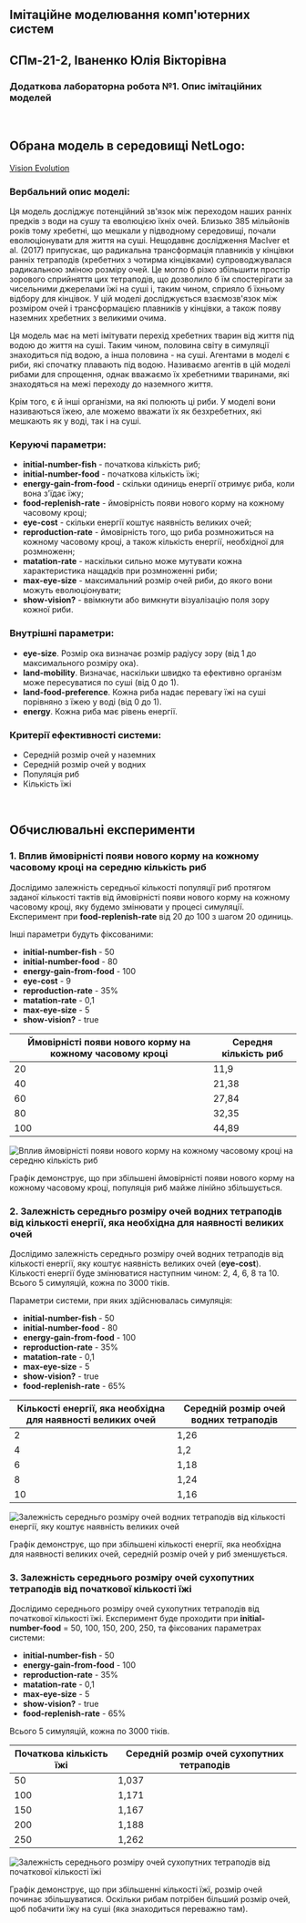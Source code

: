 ## Імітаційне моделювання комп'ютерних систем
## СПм-21-2, Іваненко Юлія Вікторівна
### Додаткова лабораторна робота №1. Опис імітаційних моделей
<br>

## Обрана модель в середовищі NetLogo:
[Vision Evolution](http://www.netlogoweb.org/launch#http://www.netlogoweb.org/assets/modelslib/Sample%20Models/Biology/Evolution/Vision%20Evolution.nlogo)
<br>

### Вербальний опис моделі:
Ця модель досліджує потенційний зв'язок між переходом наших ранніх предків з води на сушу та еволюцією їхніх очей.
Близько 385 мільйонів років тому хребетні, що мешкали у підводному середовищі, почали еволюціонувати для життя на суші. Нещодавнє дослідження MacIver et al. (2017) припускає, що радикальна трансформація плавників у кінцівки ранніх тетраподів (хребетних з чотирма кінцівками) супроводжувалася радикальною зміною розміру очей. Це могло б різко збільшити простір зорового сприйняття цих тетраподів, що дозволило б їм спостерігати за чисельними джерелами їжі на суші і, таким чином, сприяло б їхньому відбору для кінцівок.
У цій моделі  досліджується взаємозв'язок між розміром очей і трансформацією плавників у кінцівки, а також появу наземних хребетних з великими очима.

Ця модель має на меті імітувати перехід хребетних тварин від життя під водою до життя на суші. Таким чином, половина світу в  симуляції знаходиться під водою, а інша половина - на суші. Агентами в  моделі є риби, які спочатку плавають під водою. 
Називаємо агентів в цій моделі рибами для спрощення, однак вважаємо їх хребетними тваринами, які знаходяться на межі переходу до наземного життя. 

Крім того, є й інші організми, на які полюють ці риби. У  моделі вони називаються їжею, але можемо вважати їх як безхребетних, які мешкають як у воді, так і на суші.

### Керуючі параметри:
- **initial-number-fish** - початкова кількість риб;
- **initial-number-food** - початкова кількість їжі;
- **energy-gain-from-food** - скільки одиниць енергії отримує риба, коли вона з'їдає їжу;
- **food-replenish-rate** - ймовірність появи нового корму на кожному часовому кроці;
- **eye-cost** - скільки енергії коштує наявність великих очей;
- **reproduction-rate** - ймовірність того, що риба розмножиться на кожному часовому кроці, а також кількість енергії, необхідної для розмноженн;
- **matation-rate** - наскільки сильно може мутувати кожна характеристика нащадків при розмноженні риби;
- **max-eye-size** - максимальний розмір очей риби, до якого вони можуть еволюціонувати;
- **show-vision?** - ввімкнути або вимкнути візуалізацію поля зору кожної риби.

### Внутрішні параметри:
- **eye-size**.  Розмір ока визначає розмір радіусу зору (від 1 до максимального розміру ока).
- **land-mobility**. Визначає, наскільки швидко та ефективно організм може пересуватися по суші (від 0 до 1).
- **land-food-preference**. Кожна риба надає перевагу їжі на суші порівняно з їжею у воді (від 0 до 1).
- **energy**. Кожна риба має рівень енергії.


### Критерії ефективності системи:
- Середній розмір очей у наземних 
- Середній розмір очей у водних
- Популяція риб
- Кількість їжі

<br>

## Обчислювальні експерименти

### 1. Вплив ймовірністі появи нового корму на кожному часовому кроці на середню кількість риб

Дослідимо залежність середньої кількості популяції риб протягом заданої кількості тактів від  ймовірністі появи нового корму на кожному часовому кроці, яку будемо змінювати у процесі симуляції. Експеримент при **food-replenish-rate** від 20 до 100 з шагом 20 одиниць. 

Інші параметри будуть фіксованими: 
- **initial-number-fish** - 50
- **initial-number-food** - 80
- **energy-gain-from-food** - 100
- **eye-cost** - 9
- **reproduction-rate** - 35%
- **matation-rate** - 0,1
- **max-eye-size** - 5
- **show-vision?** - true

<table>
<thead>
<tr><th>Ймовірністі появи нового корму на кожному часовому кроці</th><th>Середня кількість риб</th></tr>
</thead>
<tbody>
<tr><td>20</td><td>11,9</td></tr>
<tr><td>40</td><td>21,38</td></tr>
<tr><td>60</td><td>27,84</td></tr>
<tr><td>80</td><td>32,35</td></tr>
<tr><td>100</td><td>44,89</td></tr>
</tbody>
</table>

![Вплив ймовірністі появи нового корму на кожному часовому кроці на середню кількість риб](fig1.JPG)

Графік демонструє, що при збільшені  ймовірністі появи нового корму на кожному часовому кроці, популяція риб майже лінійно збільшується. 

### 2. Залежність середньго розміру очей водних тетраподів від кількості енергії, яка необхідна для наявності великих очей
Дослідимо залежність середньго розміру очей водних тетраподів від кількості енергії, яку коштує наявність великих очей (**eye-cost**). Кількості енергії буде змінюватися наступним чином: 2, 4, 6, 8 та 10. Всього 5 симуляцій, кожна по 3000 тіків. 

Параметри системи, при яких здійснювалась симуляція:

- **initial-number-fish** - 50
- **initial-number-food** - 80
- **energy-gain-from-food** - 100
- **reproduction-rate** - 35%
- **matation-rate** - 0,1
- **max-eye-size** - 5
- **show-vision?** - true
- **food-replenish-rate** - 65%

<table>
<thead>
<tr><th>Кількості енергії, яка необхідна для наявності великих очей</th><th>Середній розмір очей водних тетраподів</th></tr>
</thead>
<tbody>
<tr><td>2</td><td>1,26</td></tr>
<tr><td>4</td><td>1,2</td></tr>
<tr><td>6</td><td>1,18</td></tr>
<tr><td>8</td><td>1,24</td></tr>
<tr><td>10</td><td>1,16</td></tr>
</tbody>
</table>

![Залежність середньго розміру очей водних тетраподів від кількості енергії, яку коштує наявність великих очей](fig2.JPG)

Графік демонструє, що при збільшені кількості енергії, яка необхідна для наявності великих очей, середній розмір очей у риб зменшується.

### 3. Залежність середнього розміру очей сухопутних тетраподів від початкової кількості їжі

Дослідимо середнього розміру очей сухопутних тетраподів від початкової кількості їжі.
Експеримент буде проходити при  **initial-number-food** = 50, 100, 150, 200, 250, та фіксованих параметрах системи:

- **initial-number-fish** - 50
- **energy-gain-from-food** - 100
- **reproduction-rate** - 35%
- **matation-rate** - 0,1
- **max-eye-size** - 5
- **show-vision?** - true
- **food-replenish-rate** - 65%

Всього 5 симуляцій, кожна по 3000 тіків. 

<table>
<thead>
<tr><th>Початкова кількість їжі</th><th>Середній розмір очей сухопутних тетраподів</th></tr>
</thead>
<tbody>
<tr><td>50</td><td>1,037</td></tr>
<tr><td>100</td><td>1,171</td></tr>
<tr><td>150</td><td>1,167</td></tr>
<tr><td>200</td><td>1,188</td></tr>
<tr><td>250</td><td>1,262</td></tr>
</tbody>
</table>

![Залежність середнього розміру очей сухопутних тетраподів від початкової кількості їжі](fig3.JPG)

Графік демонструє, що при збільшенні кількості їжї, розмір очей починає збільшуватися. Оскільки рибам потрібен більший розмір очей, щоб побачити їжу на суші (яка знаходиться переважно там).
<br>
